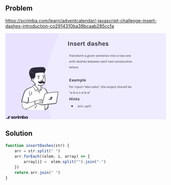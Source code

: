## Problem

https://scrimba.com/learn/adventcalendar/-javascript-challenge-insert-dashes-introduction-co2914310ba38bcaab285ccfa

<img src="./problem.JPG">

## Solution

```javascript
function insertDashes(str) {
    arr = str.split(" ")
    arr.forEach((elem, i, array) => {
        array[i] =  elem.split("").join("-")
    })
    return arr.join(" ")
}
```

